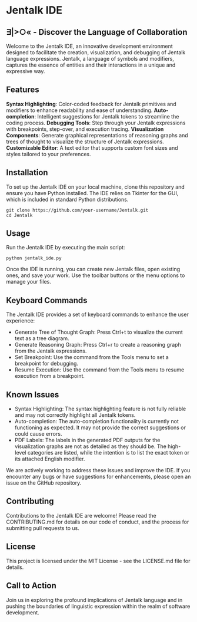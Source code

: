 # Jentalk IDE
## ∃|>○« - Discover the Language of Collaboration

Welcome to the Jentalk IDE, an innovative development environment designed to facilitate the creation, visualization, and debugging of Jentalk language expressions. Jentalk, a language of symbols and modifiers, captures the essence of entities and their interactions in a unique and expressive way.

## Features
**Syntax Highlighting**: Color-coded feedback for Jentalk primitives and modifiers to enhance readability and ease of understanding.
**Auto-completion**: Intelligent suggestions for Jentalk tokens to streamline the coding process.
**Debugging Tools**: Step through your Jentalk expressions with breakpoints, step-over, and execution tracing.
**Visualization Components**: Generate graphical representations of reasoning graphs and trees of thought to visualize the structure of Jentalk expressions.
**Customizable Editor**: A text editor that supports custom font sizes and styles tailored to your preferences.

## Installation
To set up the Jentalk IDE on your local machine, clone this repository and ensure you have Python installed. The IDE relies on Tkinter for the GUI, which is included in standard Python distributions.

```
git clone https://github.com/your-username/Jentalk.git
cd Jentalk
```

## Usage
Run the Jentalk IDE by executing the main script:

```
python jentalk_ide.py
```

Once the IDE is running, you can create new Jentalk files, open existing ones, and save your work. Use the toolbar buttons or the menu options to manage your files.

## Keyboard Commands
The Jentalk IDE provides a set of keyboard commands to enhance the user experience:

- Generate Tree of Thought Graph: Press Ctrl+t to visualize the current text as a tree diagram.
- Generate Reasoning Graph: Press Ctrl+r to create a reasoning graph from the Jentalk expressions.
- Set Breakpoint: Use the command from the Tools menu to set a breakpoint for debugging.
- Resume Execution: Use the command from the Tools menu to resume execution from a breakpoint.

## Known Issues
- Syntax Highlighting: The syntax highlighting feature is not fully reliable and may not correctly highlight all Jentalk tokens.
- Auto-completion: The auto-completion functionality is currently not functioning as expected. It may not provide the correct suggestions or could cause errors.
- PDF Labels: The labels in the generated PDF outputs for the visualization graphs are not as detailed as they should be. The high-level categories are listed, while the intention is to list the exact token or its attached English modifier.

We are actively working to address these issues and improve the IDE. If you encounter any bugs or have suggestions for enhancements, please open an issue on the GitHub repository.

## Contributing
Contributions to the Jentalk IDE are welcome! Please read the CONTRIBUTING.md for details on our code of conduct, and the process for submitting pull requests to us.

## License
This project is licensed under the MIT License - see the LICENSE.md file for details.

## Call to Action
Join us in exploring the profound implications of Jentalk language and in pushing the boundaries of linguistic expression within the realm of software development.

